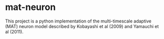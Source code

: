 # mat-neuron

This project is a python implementation of the multi-timescale adaptive (MAT) neuron model described by Kobayashi et al (2009) and Yamauchi et al (2011).
